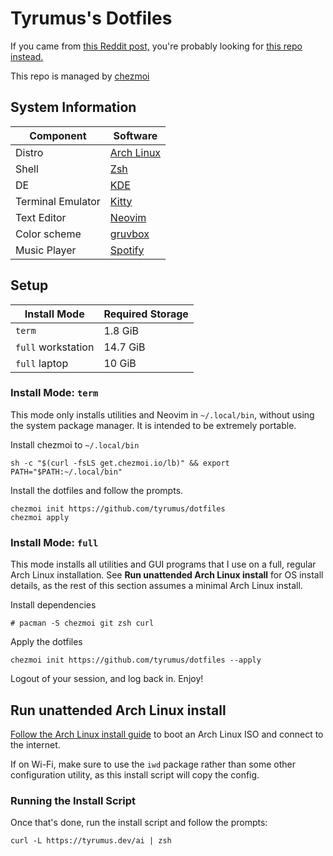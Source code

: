 # Tyrumus's Dotfiles

If you came from [this Reddit post,](https://www.reddit.com/r/unixporn/comments/6drt6c/awesomewm_noobs_paradise/) you're probably looking for [this repo instead.](https://github.com/tyrumus/dotfiles-old)

This repo is managed by [chezmoi](https://www.chezmoi.io/)

## System Information

Component | Software
--- | ---
Distro | [Arch Linux](https://archlinux.org/)
Shell | [Zsh](https://wiki.archlinux.org/title/Zsh)
DE | [KDE](https://wiki.archlinux.org/title/KDE)
Terminal Emulator | [Kitty](https://wiki.archlinux.org/title/Kitty)
Text Editor | [Neovim](https://wiki.archlinux.org/title/Neovim)
Color scheme | [gruvbox](https://github.com/morhetz/gruvbox)
Music Player | [Spotify](https://wiki.archlinux.org/title/Spotify)

## Setup

Install Mode | Required Storage
--- | ---
`term` | 1.8 GiB
`full` workstation | 14.7 GiB
`full` laptop | 10 GiB

### Install Mode: `term`

This mode only installs utilities and Neovim in `~/.local/bin`, without using the system package manager.
It is intended to be extremely portable.

Install chezmoi to `~/.local/bin`
```
sh -c "$(curl -fsLS get.chezmoi.io/lb)" && export PATH="$PATH:~/.local/bin"
```

Install the dotfiles and follow the prompts.
```
chezmoi init https://github.com/tyrumus/dotfiles
chezmoi apply
```

### Install Mode: `full`

This mode installs all utilities and GUI programs that I use on a full, regular Arch Linux installation.
See **Run unattended Arch Linux install** for OS install details, as the rest of this section assumes a minimal Arch Linux install.

Install dependencies
```
# pacman -S chezmoi git zsh curl
```

Apply the dotfiles
```
chezmoi init https://github.com/tyrumus/dotfiles --apply
```

Logout of your session, and log back in. Enjoy!

## Run unattended Arch Linux install

[Follow the Arch Linux install guide](https://wiki.archlinux.org/title/Installation_guide) to boot an Arch Linux ISO and connect to the internet.

If on Wi-Fi, make sure to use the `iwd` package rather than some other configuration utility, as this install script will copy the config.

### Running the Install Script

Once that's done, run the install script and follow the prompts:
```
curl -L https://tyrumus.dev/ai | zsh
```
